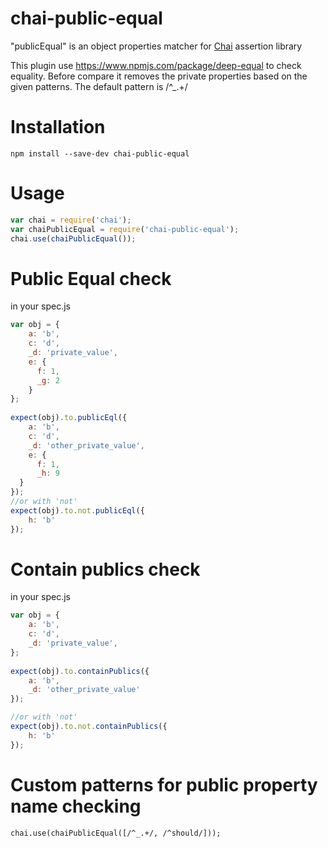 # chai-public-equal 

"publicEqual" is an object properties matcher for [Chai](http://chaijs.com/) assertion library

This plugin use https://www.npmjs.com/package/deep-equal to check equality. Before compare it removes the private properties based on the given patterns.
The default pattern is /^_.+/ 

Installation
===========

`npm install --save-dev chai-public-equal`

Usage
=====

```js
var chai = require('chai');
var chaiPublicEqual = require('chai-public-equal');
chai.use(chaiPublicEqual());
```

Public Equal check
=====
in your spec.js
```js
var obj = {
	a: 'b',
	c: 'd',
	_d: 'private_value',
	e: {
	  f: 1,
	  _g: 2
	}
};
	
expect(obj).to.publicEql({
	a: 'b',
	c: 'd',
	_d: 'other_private_value',
	e: {
	  f: 1,
	  _h: 9
  }	  
});
//or with 'not'
expect(obj).to.not.publicEql({
	h: 'b'
});
```

Contain publics check
=====
in your spec.js
```js
var obj = {
	a: 'b',
	c: 'd',
	_d: 'private_value',
};
	
expect(obj).to.containPublics({
	a: 'b',
	_d: 'other_private_value'
});

//or with 'not'
expect(obj).to.not.containPublics({
	h: 'b'
});
```


Custom patterns for public property name checking
=====

`chai.use(chaiPublicEqual([/^_.+/, /^should/]));`
 

